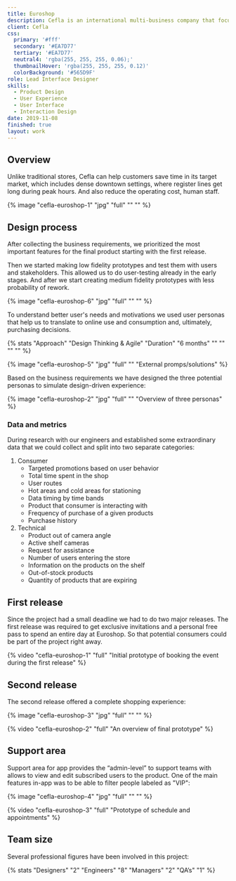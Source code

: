 ```yaml
---
title: Euroshop
description: Cefla is an international multi-business company that focused on Civil and Industrial Plant Engineering, Retail Design Solutions, and more. I collaborated with them in the creation of the app which offers a demo used in Euroshop on the features of the innovative experience of simplified shopping, which will be released in 2022.
client: Cefla
css:
  primary: '#fff'
  secondary: '#EA7D77'
  tertiary: '#EA7D77'
  neutral4: 'rgba(255, 255, 255, 0.06);'
  thumbnailHover: 'rgba(255, 255, 255, 0.12)'
  colorBackground: '#565D9F'
role: Lead Interface Designer
skills:
  - Product Design
  - User Experience
  - User Interface
  - Interaction Design
date: 2019-11-08
finished: true
layout: work
---
```


## Overview

Unlike traditional stores, Cefla can help customers save time in its target market, which includes dense downtown settings, where register lines get long during peak hours. And also reduce the operating cost, human staff.

{% image "cefla-euroshop-1" "jpg" "full" "" "" %}

## Design process

After collecting the business requirements, we prioritized the most important features for the final product starting with the first release.

Then we started making low fidelity prototypes and test them with users and stakeholders. This allowed us to do user-testing already in the early stages. And after we start creating medium fidelity prototypes with less probability of rework.

{% image "cefla-euroshop-6" "jpg" "full" "" "" %}

To understand better user's needs and motivations we used user personas that help us to translate to online use and consumption and, ultimately, purchasing decisions.

{% stats "Approach" "Design Thinking & Agile" "Duration" "6 months" "" "" "" "" %}

{% image "cefla-euroshop-5" "jpg" "full" "" "External promps/solutions" %}

Based on the business requirements we have designed the three potential personas to simulate design-driven experience:

{% image "cefla-euroshop-2" "jpg" "full" "" "Overview of three personas" %}

### Data and metrics

During research with our engineers and established some extraordinary data that we could collect and split into two separate categories:

1. Consumer
    - Targeted promotions based on user behavior
    - Total time spent in the shop
    - User routes
    - Hot areas and cold areas for stationing
    - Data timing by time bands
    - Product that consumer is interacting with
    - Frequency of purchase of a given products
    - Purchase history
2. Technical
    - Product out of camera angle
    - Active shelf cameras
    - Request for assistance
    - Number of users entering the store
    - Information on the products on the shelf
    - Out-of-stock products
    - Quantity of products that are expiring

## First release

Since the project had a small deadline we had to do two major releases. The first release was required to get exclusive invitations and a personal free pass to spend an entire day at Euroshop. So that potential consumers could be part of the project right away.

{% video "cefla-euroshop-1" "full" "Initial prototype of booking the event during the first release" %}

## Second release

The second release offered a complete shopping experience:

{% image "cefla-euroshop-3" "jpg" "full" "" "" %}

{% video "cefla-euroshop-2" "full" "An overview of final prototype" %}

## Support area

Support area for app provides the “admin-level” to support teams with allows to view and edit subscribed users to the product. One of the main features in-app was to be able to filter people labeled as "VIP":

{% image "cefla-euroshop-4" "jpg" "full" "" "" %}

{% video "cefla-euroshop-3" "full" "Prototype of schedule and appointments" %}

## Team size

Several professional figures have been involved in this project:

{% stats "Designers" "2" "Engineers" "8" "Managers" "2" "QA’s" "1" %}